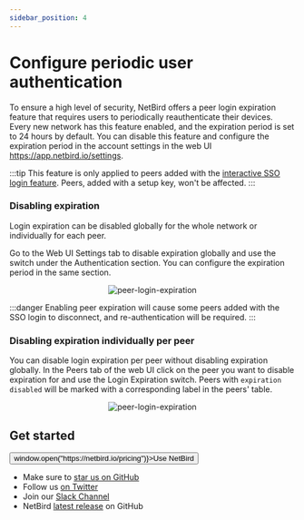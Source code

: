 ```yaml
---
sidebar_position: 4
---
```

# Configure periodic user authentication

To ensure a high level of security, NetBird offers a peer login expiration feature that requires users to periodically reauthenticate their devices.
Every new network has this feature enabled, and the expiration period is set to 24 hours by default. You can disable this feature and configure the expiration period in the account settings in the web UI https://app.netbird.io/settings.

:::tip
This feature is only applied to peers added with the [interactive SSO login feature](/getting-started/installation#running-netbird-with-sso-login). Peers, added with a setup key, won't be affected.
:::
### Disabling expiration
Login expiration can be disabled globally for the whole network or individually for each peer.

Go to the Web UI Settings tab to disable expiration globally and use the switch under the Authentication section. 
You can configure the expiration period in the same section.

<p align="center">
    <img src="/docs/img/how-to-guides/peer-login-expiration.png" alt="peer-login-expiration" style={{boxShadow: '0 4px 8px 0 rgba(0, 0, 0, 0.2), 0 6px 20px 0 rgba(0, 0, 0, 0.19)'}} />
</p>


:::danger
Enabling peer expiration will cause some peers added with the SSO login to disconnect, and re-authentication will be required.
:::

### Disabling expiration individually per peer
You can disable login expiration per peer without disabling expiration globally.
In the Peers tab of the web UI click on the peer you want to disable expiration for and use the Login Expiration switch.
Peers with `expiration disabled` will be marked with a corresponding label in the peers' table.

<p align="center">
    <img src="/docs/img/how-to-guides/individual-peer-login-expiration.png" alt="peer-login-expiration" style={{boxShadow: '0 4px 8px 0 rgba(0, 0, 0, 0.2), 0 6px 20px 0 rgba(0, 0, 0, 0.19)'}} />
</p>

## Get started
<p float="center" >
    <button name="button" className="button-5" onClick={() => window.open("https://netbird.io/pricing")}>Use NetBird</button>
</p>

- Make sure to [star us on GitHub](https://github.com/netbirdio/netbird)
- Follow us [on Twitter](https://twitter.com/netbird)
- Join our [Slack Channel](https://join.slack.com/t/netbirdio/shared_invite/zt-vrahf41g-ik1v7fV8du6t0RwxSrJ96A)
- NetBird [latest release](https://github.com/netbirdio/netbird/releases) on GitHub